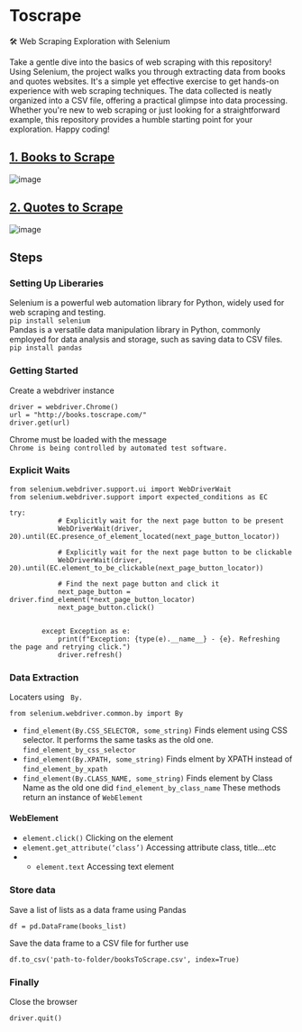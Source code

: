 # Toscrape

🛠️ Web Scraping Exploration with Selenium

Take a gentle dive into the basics of web scraping with this repository! Using Selenium, the project walks you through extracting data from books and quotes websites. 
It's a simple yet effective exercise to get hands-on experience with web scraping techniques. The data collected is neatly organized into a CSV file, offering a practical glimpse into data processing. 
Whether you're new to web scraping or just looking for a straightforward example, this repository provides a humble starting point for your exploration. Happy coding!



## [1. Books to Scrape](http://books.toscrape.com/)
![image](https://github.com/NouraAlgohary/Web-Scraping/assets/103903785/7a5c0b19-e620-4531-8714-6cc1c8b9fe55)

## [2. Quotes to Scrape](https://quotes.toscrape.com/)
![image](https://github.com/NouraAlgohary/Web-Scraping/assets/103903785/d34bbf5d-5799-47ec-8309-2f2f3911e199)

## Steps
### Setting Up Liberaries
Selenium is a powerful web automation library for Python, widely used for web scraping and testing.</br>
```pip install selenium```</br>
Pandas is a versatile data manipulation library in Python, commonly employed for data analysis and storage, such as saving data to CSV files.</br>
```pip install pandas```

### Getting Started
Create a webdriver instance</br>
```
driver = webdriver.Chrome()
url = "http://books.toscrape.com/"
driver.get(url)
```
Chrome must be loaded with the message</br>
```Chrome is being controlled by automated test software.```
### Explicit Waits
```
from selenium.webdriver.support.ui import WebDriverWait
from selenium.webdriver.support import expected_conditions as EC

try:
            # Explicitly wait for the next page button to be present
            WebDriverWait(driver, 20).until(EC.presence_of_element_located(next_page_button_locator))

            # Explicitly wait for the next page button to be clickable
            WebDriverWait(driver, 20).until(EC.element_to_be_clickable(next_page_button_locator))

            # Find the next page button and click it
            next_page_button = driver.find_element(*next_page_button_locator)
            next_page_button.click()


        except Exception as e:
            print(f"Exception: {type(e).__name__} - {e}. Refreshing the page and retrying click.")
            driver.refresh()
```

### Data Extraction
Locaters using 
``` By.```
```
from selenium.webdriver.common.by import By
```
- ```find_element(By.CSS_SELECTOR, some_string)``` Finds element using CSS selector. It performs the same tasks as the old one. ```find_element_by_css_selector```
- ```find_element(By.XPATH, some_string)``` Finds elment by XPATH instead of ```find_element_by_xpath```
- ```find_element(By.CLASS_NAME, some_string)``` Finds element by Class Name as the old one did ```find_element_by_class_name```
  These methods return an instance of ```WebElement```
  
#### WebElement
- ```element.click()``` Clicking on the element
- ```element.get_attribute(‘class’)``` Accessing attribute class, title...etc
- - ```element.text``` Accessing text element
 
### Store data
Save a list of lists as a data frame using Pandas</br>
```
df = pd.DataFrame(books_list)
```
Save the data frame to a CSV file for further use</br>
```
df.to_csv('path-to-folder/booksToScrape.csv', index=True)
```

### Finally
Close the browser
```
driver.quit()
```
